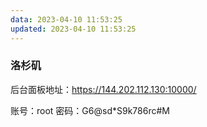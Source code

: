 ```yaml
---
data: 2023-04-10 11:53:25
updated: 2023-04-10 11:53:25
---
```


### 洛杉矶

后台面板地址：https://144.202.112.130:10000/

账号：root
密码：G6@sd*S9k786rc#M
